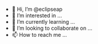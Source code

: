 - 👋 Hi, I’m @eclipseap
- 👀 I’m interested in ...
- 🌱 I’m currently learning ...
- 💞️ I’m looking to collaborate on ...
- 📫 How to reach me ...

<!---
eclipseap/eclipseap is a ✨ special ✨ repository because its `README.md` (this file) appears on your GitHub profile.
You can click the Preview link to take a look at your changes.
--->
